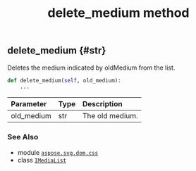 ﻿---
title: delete_medium method
second_title: Aspose.SVG for Python via .NET API References
description: 
type: docs
weight: 30
url: /python-net/aspose.svg.dom.css/imedialist/delete_medium/
is_root: false
---

## delete_medium {#str}

Deletes the medium indicated by oldMedium from the list.



```python
def delete_medium(self, old_medium):
    ...
```


| Parameter | Type | Description |
| :- | :- | :- |
| old_medium | str | The old medium. |



### See Also
* module [`aspose.svg.dom.css`](../../)
* class [`IMediaList`](/svg/python-net/aspose.svg.dom.css/imedialist)
